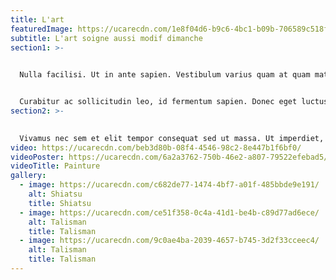```yaml
---
title: L'art
featuredImage: https://ucarecdn.com/1e8f04d6-b9c6-4bc1-b09b-706589c518f3/
subtitle: L'art soigne aussi modif dimanche
section1: >-
  

  Nulla facilisi. Ut in ante sapien. Vestibulum varius quam at quam mattis, eget porttitor lacus vestibulum. Nulla porta risus vitae magna pulvinar varius. Praesent eros quam, pharetra et nulla non, scelerisque placerat urna. Ut convallis pharetra arcu, nec porta ligula venenatis vitae. Aliquam consequat sem a congue sodales. Praesent ut lobortis tellus. Aenean bibendum est arcu, vestibulum euismod quam tristique in. Sed quis tincidunt arcu, a porta metus. Vestibulum ante ipsum primis in faucibus orci luctus et ultrices posuere cubilia curae; Etiam ac pulvinar lectus. Nunc eu mi magna. Sed sed eros neque.


  Curabitur ac sollicitudin leo, id fermentum sapien. Donec eget luctus nulla, eu elementum diam. Morbi vehicula fringilla fringilla. Etiam tempus velit nec tortor pretium rhoncus. Maecenas a nisi augue. Maecenas dictum a arcu eu ultricies. Vestibulum fringilla magna in elit ultrices, sit amet semper ligula dignissim. Integer sit amet mauris gravida, rhoncus erat at, tincidunt dui. Curabitur viverra leo a eros sodales, a finibus quam euismod. Curabitur felis lorem, molestie vel augue ac, volutpat mollis elit. Vestibulum congue laoreet tellus, scelerisque cursus nulla blandit vel. Fusce et mi id elit interdum viverra.
section2: >-
  

  Vivamus nec sem et elit tempor consequat sed ut massa. Ut imperdiet, dui vel porttitor vestibulum, massa quam volutpat neque, id fermentum mi dolor consequat sapien. Morbi blandit vitae diam nec mattis. Integer accumsan metus non odio facilisis consectetur. Donec leo ante, pulvinar eget gravida quis, condimentum id nulla. Morbi sagittis hendrerit risus. Nulla facilisi. Quisque non posuere felis. Praesent consequat lectus turpis, eu consequat sem bibendum eget. Vivamus vehicula nisi eget purus venenatis, sit amet tincidunt felis pharetra.
video: https://ucarecdn.com/beb3d80b-08f4-4546-98c2-8e447b1f6bf0/
videoPoster: https://ucarecdn.com/6a2a3762-750b-46e2-a807-79522efebad5/
videoTitle: Painture
gallery:
  - image: https://ucarecdn.com/c682de77-1474-4bf7-a01f-485bbde9e191/
    alt: Shiatsu
    title: Shiatsu
  - image: https://ucarecdn.com/ce51f358-0c4a-41d1-be4b-c89d77ad6ece/
    alt: Talisman
    title: Talisman
  - image: https://ucarecdn.com/9c0ae4ba-2039-4657-b745-3d2f33cceec4/
    alt: Talisman
    title: Talisman
---
```

